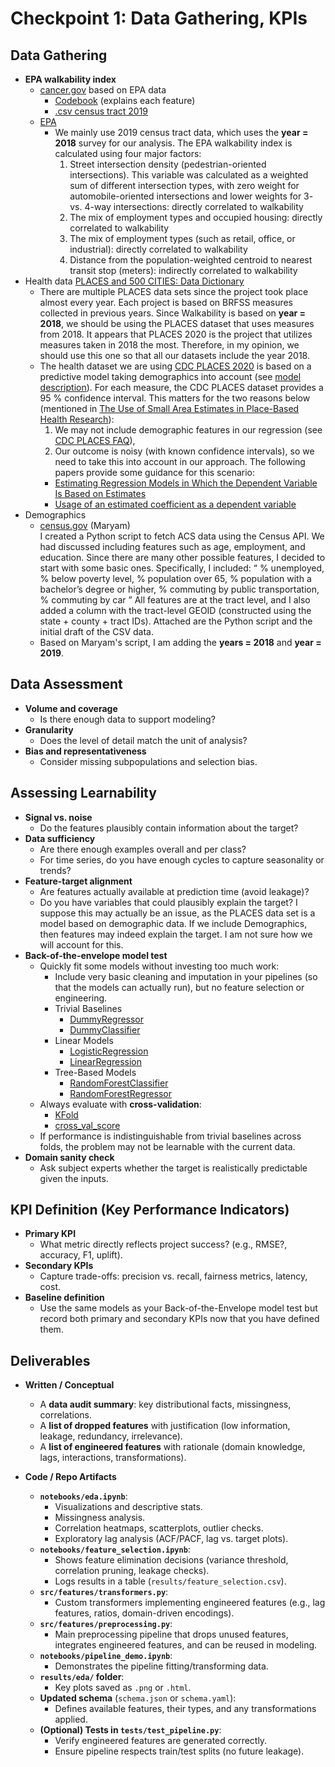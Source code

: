 # Checkpoint 1: Data Gathering, KPIs

## Data Gathering
- **EPA walkability index**
  - [cancer.gov](https://gis.cancer.gov/research/files.html) based on EPA data
    - [Codebook](https://gis.cancer.gov/research/WalkIndex_Codebook.pdf) (explains each feature)
    - [.csv census tract 2019](https://gis.cancer.gov/research/WalkabilityIndex_Tract_2019.csv)
  - [EPA](https://catalog.data.gov/dataset/walkability-index8)
    - We mainly use 2019 census tract data, which uses the **year = 2018** survey for our analysis. The EPA walkability index is  calculated using four major factors:
      1. Street intersection density (pedestrian-oriented intersections). This variable was calculated as a weighted sum of different intersection types, with zero weight for automobile-oriented intersections and lower weights for 3- vs. 4-way intersections: directly correlated to walkability  
      2. The mix of employment types and occupied housing: directly correlated to walkability
      3. The mix of employment types  (such as retail, office, or industrial): directly correlated to walkability
      4. Distance from the population-weighted centroid to nearest transit stop (meters): indirectly correlated to walkability
- Health data [PLACES and 500 CITIES: Data Dictionary](https://data.cdc.gov/500-Cities-Places/PLACES-and-500-Cities-Data-Dictionary/m35w-spkz/data_preview)
  - There are multiple PLACES data sets since the project took place almost every year. Each project is based on BRFSS measures collected in previous years. Since Walkability is based on **year = 2018**, we should be using the PLACES dataset that uses measures from 2018. It appears that PLACES 2020 is the project that utilizes measures taken in 2018 the most. Therefore, in my opinion, we should use this one so that all our datasets include the year 2018.
  - The health dataset we are using [CDC PLACES 2020]([https://data.cdc.gov/500-Cities-Places/PLACES-Census-Tract-Data-GIS-Friendly-Format-2021-/mb5y-ytti/about_data](https://data.cdc.gov/500-Cities-Places/PLACES-Census-Tract-Data-GIS-Friendly-Format-2020-/ib3w-k9rq/about_data)) is based on a predictive model taking demographics into account (see [model description](https://www.cdc.gov/places/methodology/index.html#:~:text=PLACES%20methodology,census%20tract%2C%20and%20ZCTA%20levels.)). For each measure, the CDC PLACES dataset provides a 95 % confidence interval. This matters for the two reasons below (mentioned in [The Use of Small Area Estimates in Place-Based Health Research](https://pmc.ncbi.nlm.nih.gov/articles/PMC7204458/)):
    1. We may not include demographic features in our regression (see [CDC PLACES FAQ](https://www.cdc.gov/places/faqs/using-data/index.html?utm_source=chatgpt.com)),
    2. Our outcome is noisy (with known confidence intervals), so we need to take this into account in our approach. The following papers provide some guidance for this scenario:
      - [Estimating Regression Models in Which the Dependent Variable Is Based on Estimates](https://www.jstor.org/stable/pdf/25791822.pdf?casa_token=N0BnCWKeyXEAAAAA:zpUTCEulSLZaUusXK78zRF6oIMlStssy-Q8E0MgtPalPAsdhX10pAM3BlexT-Dgp9ZuE3HSiKWeZGZNoF_d4tcJ_tTp8Q57ZVxYtY0znSW3Ewu38Xod2zA)
      - [Usage of an estimated coefficient as a dependent variable](https://www.sciencedirect.com/science/article/pii/S0165176512001231)
- Demographics  
  - [census.gov](https://www.census.gov/programs-surveys/acs/data.html?utm_source=chatgpt.com) (Maryam)  
    I created a Python script to fetch ACS data using the Census API. We had discussed including features such as age, employment, and education. Since there are many other possible features, I decided to start with some basic ones. Specifically, I included: “ % unemployed, % below poverty level, % population over 65, % population with a bachelor’s degree or higher, % commuting by public transportation, % commuting by car ” All features are at the tract level, and I also added a column with the tract-level GEOID (constructed using the state \+ county \+ tract IDs). Attached are the Python script and the initial draft of the CSV data.
  - Based on Maryam's script, I am adding the **years = 2018** and **year = 2019**.

## Data Assessment

- **Volume and coverage**  
  * Is there enough data to support modeling?  
- **Granularity**  
  * Does the level of detail match the unit of analysis?  
- **Bias and representativeness**  
  * Consider missing subpopulations and selection bias.

## Assessing Learnability

- **Signal vs. noise**  
  * Do the features plausibly contain information about the target?  
- **Data sufficiency**  
  * Are there enough examples overall and per class?  
  * For time series, do you have enough cycles to capture seasonality or trends?  
- **Feature-target alignment**  
  * Are features actually available at prediction time (avoid leakage)?  
  * Do you have variables that could plausibly explain the target? I suppose this may actually be an issue, as the PLACES data set is a model based on demographic data. If we include Demographics, then features may indeed explain the target. I am not sure how we will account for this.  
- **Back-of-the-envelope model test**  
  - Quickly fit some models without investing too much work:  
    - Include very basic cleaning and imputation in your pipelines (so that the models can actually run), but no feature selection or engineering.  
    - Trivial Baselines  
      - [DummyRegressor](https://scikit-learn.org/stable/modules/generated/sklearn.dummy.DummyRegressor.html)  
      - [DummyClassifier](https://scikit-learn.org/stable/modules/generated/sklearn.dummy.DummyClassifier.html)  
    - Linear Models  
      - [LogisticRegression](https://scikit-learn.org/stable/modules/generated/sklearn.linear_model.LogisticRegression.html)  
      - [LinearRegression](https://scikit-learn.org/stable/modules/generated/sklearn.linear_model.LinearRegression.html)  
    - Tree-Based Models  
      - [RandomForestClassifier](https://scikit-learn.org/stable/modules/generated/sklearn.ensemble.RandomForestClassifier.html)  
      - [RandomForestRegressor](https://scikit-learn.org/stable/modules/generated/sklearn.ensemble.RandomForestRegressor.html)  
  - Always evaluate with **cross-validation**:  
    - [KFold](https://scikit-learn.org/stable/modules/generated/sklearn.model_selection.KFold.html)  
    - [cross\_val\_score](https://scikit-learn.org/stable/modules/generated/sklearn.model_selection.cross_val_score.html)  
  - If performance is indistinguishable from trivial baselines across folds, the problem may not be learnable with the current data.  
- **Domain sanity check**  
  - Ask subject experts whether the target is realistically predictable given the inputs.

## KPI Definition (Key Performance Indicators)

- **Primary KPI**  
  - What metric directly reflects project success? (e.g., RMSE?, accuracy, F1, uplift).  
- **Secondary KPIs**  
  - Capture trade-offs: precision vs. recall, fairness metrics, latency, cost.  
- **Baseline definition**  
  - Use the same models as your Back-of-the-Envelope model test but record both primary and secondary KPIs now that you have defined them.
  
## Deliverables

- **Written / Conceptual**  
    
  - A **data audit summary**: key distributional facts, missingness, correlations.  
  - A **list of dropped features** with justification (low information, leakage, redundancy, irrelevance).  
  - A **list of engineered features** with rationale (domain knowledge, lags, interactions, transformations).


- **Code / Repo Artifacts**  
    
  - **`notebooks/eda.ipynb`**:  
    - Visualizations and descriptive stats.  
    - Missingness analysis.  
    - Correlation heatmaps, scatterplots, outlier checks.  
    - Exploratory lag analysis (ACF/PACF, lag vs. target plots).  
  - **`notebooks/feature_selection.ipynb`**:  
    - Shows feature elimination decisions (variance threshold, correlation pruning, leakage checks).  
    - Logs results in a table (`results/feature_selection.csv`).  
  - **`src/features/transformers.py`**:  
    - Custom transformers implementing engineered features (e.g., lag features, ratios, domain-driven encodings).  
  - **`src/features/preprocessing.py`**:  
    - Main preprocessing pipeline that drops unused features, integrates engineered features, and can be reused in modeling.  
  - **`notebooks/pipeline_demo.ipynb`**:  
    - Demonstrates the pipeline fitting/transforming data.  
  - **`results/eda/` folder**:  
    - Key plots saved as `.png` or `.html`.  
  - **Updated schema** (`schema.json` or `schema.yaml`):  
    - Defines available features, their types, and any transformations applied.  
  - **(Optional) Tests in `tests/test_pipeline.py`**:  
    - Verify engineered features are generated correctly.  
    - Ensure pipeline respects train/test splits (no future leakage).
